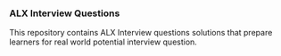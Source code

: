 ### ALX Interview Questions <br>
This repository contains ALX Interview questions solutions that prepare learners for real world potential interview question.
